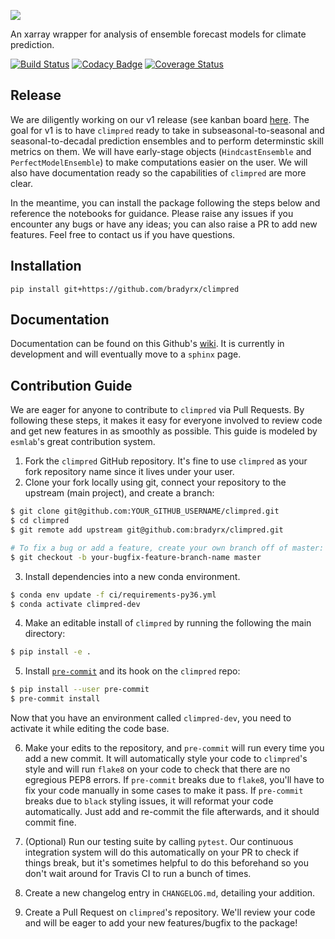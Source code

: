 ![](https://i.imgur.com/HPOdOsR.png)

An xarray wrapper for analysis of ensemble forecast models for climate prediction.

[![Build Status](https://travis-ci.org/bradyrx/climpred.svg?branch=master)](https://travis-ci.org/bradyrx/climpred)
[![Codacy Badge](https://api.codacy.com/project/badge/Grade/a532752e9e814c6e895694463f307cd9)](https://www.codacy.com/app/bradyrx/climpred?utm_source=github.com&utm_medium=referral&utm_content=bradyrx/climpred&utm_campaign=Badge_Grade)
[![Coverage Status](https://coveralls.io/repos/github/bradyrx/climpred/badge.svg?branch=master)](https://coveralls.io/github/bradyrx/climpred?branch=master)

## Release

We are diligently working on our v1 release (see kanban board [here](https://github.com/bradyrx/climpred/projects/2]). The goal for v1 is to have `climpred` ready to take in subseasonal-to-seasonal and seasonal-to-decadal prediction ensembles and to perform determinstic skill metrics on them. We will have early-stage objects (`HindcastEnsemble` and `PerfectModelEnsemble`) to make computations easier on the user. We will also have documentation ready so the capabilities of `climpred` are more clear.

In the meantime, you can install the package following the steps below and reference the notebooks for guidance. Please raise any issues if you encounter any bugs or have any ideas; you can also raise a PR to add new features. Feel free to contact us if you have questions.

## Installation

```shell
pip install git+https://github.com/bradyrx/climpred
```

## Documentation

Documentation can be found on this Github's [wiki](https://github.com/bradyrx/climpred/wiki). It is currently in development and will eventually move to a `sphinx` page.

## Contribution Guide

We are eager for anyone to contribute to `climpred` via Pull Requests. By following these steps, it makes it easy for everyone involved to review code and get new features in as smoothly as possible. This guide is modeled by `esmlab`'s great contribution system.

1.  Fork the `climpred` GitHub repository. It's fine to use `climpred` as your fork repository name since it lives under your user.
2.  Clone your fork locally using git, connect your repository to the upstream (main project), and create a branch:

```bash
$ git clone git@github.com:YOUR_GITHUB_USERNAME/climpred.git
$ cd climpred
$ git remote add upstream git@github.com:bradyrx/climpred.git

# To fix a bug or add a feature, create your own branch off of master:
$ git checkout -b your-bugfix-feature-branch-name master
```

3.  Install dependencies into a new conda environment.

```bash
$ conda env update -f ci/requirements-py36.yml
$ conda activate climpred-dev
```

4.  Make an editable install of `climpred` by running the following the main directory:

```bash
$ pip install -e .
```

5.  Install [`pre-commit`](https://pre-commit.com/#usage) and its hook on the `climpred` repo:

```bash
$ pip install --user pre-commit
$ pre-commit install
```

Now that you have an environment called `climpred-dev`, you need to activate it while editing the code base.

6.  Make your edits to the repository, and `pre-commit` will run every time you add a new commit. It will automatically style your code to `climpred`'s style and will run `flake8` on your code to check that there are no egregious PEP8 errors. If `pre-commit` breaks due to `flake8`, you'll have to fix your code manually in some cases to make it pass. If `pre-commit` breaks due to `black` styling issues, it will reformat your code automatically. Just add and re-commit the file afterwards, and it should commit fine.

7.  (Optional) Run our testing suite by calling `pytest`. Our continuous integration system will do this automatically on your PR to check if things break, but it's sometimes helpful to do this beforehand so you don't wait around for Travis CI to run a bunch of times.

8.  Create a new changelog entry in `CHANGELOG.md`, detailing your addition.

9.  Create a Pull Request on `climpred`'s repository. We'll review your code and will be eager to add your new features/bugfix to the package!
